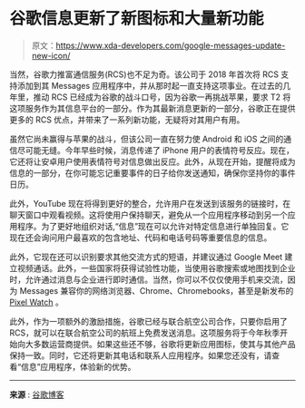 # 谷歌信息更新了新图标和大量新功能

> 原文：<https://www.xda-developers.com/google-messages-update-new-icon/>

当然，谷歌力推富通信服务(RCS)也不足为奇。该公司于 2018 年首次将 RCS 支持添加到其 Messages 应用程序中，并从那时起一直支持这项事业。在过去的几年里，推动 RCS 已经成为谷歌的战斗口号，因为谷歌一再挑战苹果，要求 T2 将这项服务作为其信息平台的一部分。作为其最新消息更新的一部分，谷歌正在提供更多的 RCS 优点，并带来了一系列新功能，无疑将对其用户有用。

虽然它尚未赢得与苹果的战斗，但该公司一直在努力使 Android 和 iOS 之间的通信尽可能无缝。今年早些时候，消息传递了 iPhone 用户的表情符号反应。现在，它还将让安卓用户使用表情符号对信息做出反应。此外，从现在开始，提醒将成为信息的一部分，在你可能忘记重要事件的日子给你发送通知，确保你坚持你的事件日历。

此外，YouTube 现在将得到更好的整合，允许用户在发送到该服务的链接时，在聊天窗口中观看视频。这将使用户保持聊天，避免从一个应用程序移动到另一个应用程序。为了更好地组织对话,“信息”现在可以允许对特定信息进行单独回复。它现在还会询问用户最喜欢的包含地址、代码和电话号码等重要信息的信息。

此外，它现在还可以识别要求其他交流方式的短语，并建议通过 Google Meet 建立视频通话。此外，一些国家将获得试验性功能，当使用谷歌搜索或地图找到企业时，允许通过消息与企业进行即时通信。当然，你可以不仅仅使用手机来交流，因为 Messages 兼容你的网络浏览器、Chrome、Chromebooks，甚至是新发布的 [Pixel Watch](https://www.xda-developers.com/google-pixel-watch-review/) 。

此外，作为一项额外的激励措施，谷歌已经与联合航空公司合作，只要你启用了 RCS，就可以在联合航空公司的航班上免费发送消息。这项服务将于今年秋季开始向大多数运营商提供。如果这些还不够，谷歌将更新应用图标，使其与其他产品保持一致。同时，它还将更新其电话和联系人应用程序。如果您还没有，请查看“信息”应用程序，体验新的优势。

* * *

**来源** : [谷歌博客](https://blog.google/products/messages/10-new-messages-features)